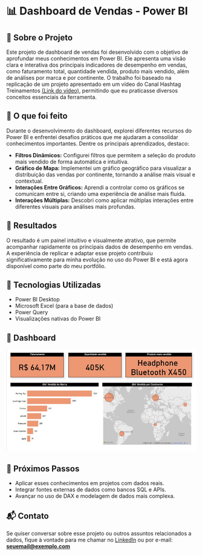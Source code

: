 
# 📊 Dashboard de Vendas - Power BI

## 🧠 Sobre o Projeto

Este projeto de dashboard de vendas foi desenvolvido com o objetivo de aprofundar meus conhecimentos em Power BI. Ele apresenta uma visão clara e interativa dos principais indicadores de desempenho em vendas, como faturamento total, quantidade vendida, produto mais vendido, além de análises por marca e por continente. O trabalho foi baseado na replicação de um projeto apresentado em um vídeo do Canal Hashtag Treinamentos [(Link do vídeo)](https://www.youtube.com/watch?v=cLwA7_hW8dA&list=PLQlQvFQvLm4qTXWLNIIc5-UleOWabjv5i&index=8), permitindo que eu praticasse diversos conceitos essenciais da ferramenta.

## 💼 O que foi feito

Durante o desenvolvimento do dashboard, explorei diferentes recursos do Power BI e enfrentei desafios práticos que me ajudaram a consolidar conhecimentos importantes. Dentre os principais aprendizados, destaco:

- **Filtros Dinâmicos:** Configurei filtros que permitem a seleção do produto mais vendido de forma automática e intuitiva.
- **Gráfico de Mapa:** Implementei um gráfico geográfico para visualizar a distribuição das vendas por continente, tornando a análise mais visual e contextual.
- **Interações Entre Gráficos:** Aprendi a controlar como os gráficos se comunicam entre si, criando uma experiência de análise mais fluida.
- **Interações Múltiplas:** Descobri como aplicar múltiplas interações entre diferentes visuais para análises mais profundas.

## 🧾 Resultados

O resultado é um painel intuitivo e visualmente atrativo, que permite acompanhar rapidamente os principais dados de desempenho em vendas. A experiência de replicar e adaptar esse projeto contribuiu significativamente para minha evolução no uso do Power BI e está agora disponível como parte do meu portfólio.

## 📌 Tecnologias Utilizadas

- Power BI Desktop  
- Microsoft Excel (para a base de dados)  
- Power Query  
- Visualizações nativas do Power BI  

## 📸 Dashboard

![Dashboard de Vendas](./dashboard.jpg)

## 🚀 Próximos Passos

- Aplicar esses conhecimentos em projetos com dados reais.
- Integrar fontes externas de dados como bancos SQL e APIs.
- Avançar no uso de DAX e modelagem de dados mais complexa.

## 📬 Contato

Se quiser conversar sobre esse projeto ou outros assuntos relacionados a dados, fique à vontade para me chamar no [LinkedIn](#) ou por e-mail: **seuemail@exemplo.com**
